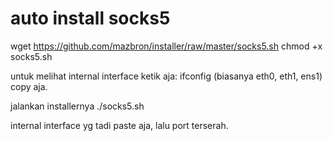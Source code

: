 # auto install socks5

wget https://github.com/mazbron/installer/raw/master/socks5.sh
chmod +x socks5.sh

untuk melihat internal interface ketik aja: ifconfig (biasanya eth0, eth1, ens1) copy aja.

jalankan installernya 
./socks5.sh

internal interface yg tadi paste aja, lalu port terserah.


